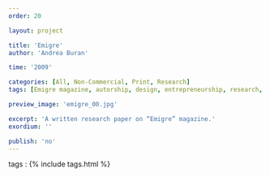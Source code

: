 ```yaml
---
order: 20

layout: project

title: 'Emigre'
author: 'Andrea Buran'

time: '2009'

categories: [All, Non-Commercial, Print, Research]
tags: [Emigre magazine, autorship, design, entrepreneurship, research, writing]

preview_image: 'emigre_00.jpg'

excerpt: 'A written research paper on “Emigre” magazine.'
exordium: ''

publish: 'no'
---
```


tags
: {% include tags.html %}